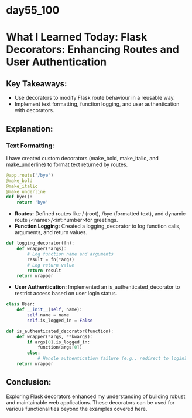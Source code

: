 # day55_100
# What I Learned Today: Flask Decorators: Enhancing Routes and User Authentication

## Key Takeaways:
- Use decorators to modify Flask route behaviour in a reusable way.
- Implement text formatting, function logging, and user authentication with decorators.

## Explanation:

### Text Formatting:
I have created custom decorators (make_bold, make_italic, and make_underline) to format text returned by routes.

```python
@app.route('/bye')
@make_bold
@make_italic
@make_underline
def bye():
    return 'bye'
```

- __Routes:__ Defined routes like / (root), /bye (formatted text), and dynamic route /&lt;name&gt;/&lt;int:number&gt;for greetings.
- __Function Logging:__ Created a logging_decorator to log function calls, arguments, and return values.

```python
def logging_decorator(fn):
    def wrapper(*args):
        # Log function name and arguments
        result = fn(*args)
        # Log return value
        return result
    return wrapper
```
- __User Authentication:__ Implemented an is_authenticated_decorator to restrict access based on user login status.

```python
class User:
    def __init__(self, name):
        self.name = name
        self.is_logged_in = False

def is_authenticated_decorator(function):
    def wrapper(*args, **kwargs):  
        if args[0].is_logged_in:
            function(args[0])
        else:
            # Handle authentication failure (e.g., redirect to login)
    return wrapper
```
## Conclusion:

Exploring Flask decorators enhanced my understanding of building robust and maintainable web applications. These decorators can be used for various functionalities beyond the examples covered here.
